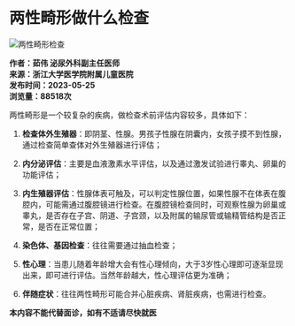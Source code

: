 # 两性畸形做什么检查

![两性畸形检查](https://file.youlai.cn/cnkfile1/M02/88/65/F74E6660D605D49BF6D3AA99A7788865.jpg?x-oss-process=image/resize,w_360,m_lfit)

**作者：茹伟 泌尿外科副主任医师**  
**来源：浙江大学医学院附属儿童医院**  
**发布时间：2023-05-25**  
**浏览量：88518次**

两性畸形是一个较复杂的疾病，做检查术前评估内容较多，具体如下：

1. **检查体外生殖器**：即阴茎、性腺。男孩子性腺在阴囊内，女孩子摸不到性腺，通过检查简单查体对外生殖器进行评估；
   
2. **内分泌评估**：主要是血液激素水平评估，以及通过激发试验进行睾丸、卵巢的功能评估；
   
3. **内生殖器评估**：性腺体表可触及，可以判定性腺位置，如果性腺不在体表在腹腔内，可能需通过腹腔镜进行检查。在腹腔镜检查同时，可观察性腺为卵巢或睾丸，是否存在子宫、阴道、子宫颈，以及附属的输尿管或输精管结构是否正常，是否在正常位置；
   
4. **染色体、基因检查**：往往需要通过抽血检查；
   
5. **性心理**：当患儿随着年龄增大会有性心理倾向，大于3岁性心理即可逐渐显现出来，即可进行评估。当然年龄越大，性心理评估更为准确；
   
6. **伴随症状**：往往两性畸形可能合并心脏疾病、肾脏疾病，也需进行检查。

**本内容不能代替面诊，如有不适请尽快就医**